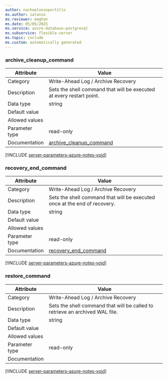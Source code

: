 ```yaml
---
author: nachoalonsoportillo
ms.author: ialonso
ms.reviewer: maghan
ms.date: 05/05/2025
ms.service: azure-database-postgresql
ms.subservice: flexible-server
ms.topic: include
ms.custom: automatically generated
---
```

### archive_cleanup_command

| Attribute | Value |
| --- | --- |
| Category | Write-Ahead Log / Archive Recovery |
| Description | Sets the shell command that will be executed at every restart point. |
| Data type | string |
| Default value | |
| Allowed values | |
| Parameter type | read-only |
| Documentation | [archive_cleanup_command](https://www.postgresql.org/docs/18/runtime-config-wal.html#GUC-ARCHIVE-CLEANUP-COMMAND) |


[!INCLUDE [server-parameters-azure-notes-void](./server-parameters-azure-notes-void.md)]



### recovery_end_command

| Attribute | Value |
| --- | --- |
| Category | Write-Ahead Log / Archive Recovery |
| Description | Sets the shell command that will be executed once at the end of recovery. |
| Data type | string |
| Default value | |
| Allowed values | |
| Parameter type | read-only |
| Documentation | [recovery_end_command](https://www.postgresql.org/docs/18/runtime-config-wal.html#GUC-RECOVERY-END-COMMAND) |


[!INCLUDE [server-parameters-azure-notes-void](./server-parameters-azure-notes-void.md)]



### restore_command

| Attribute | Value |
| --- | --- |
| Category | Write-Ahead Log / Archive Recovery |
| Description | Sets the shell command that will be called to retrieve an archived WAL file. |
| Data type | string |
| Default value | |
| Allowed values | |
| Parameter type | read-only |
| Documentation | |


[!INCLUDE [server-parameters-azure-notes-void](./server-parameters-azure-notes-void.md)]



